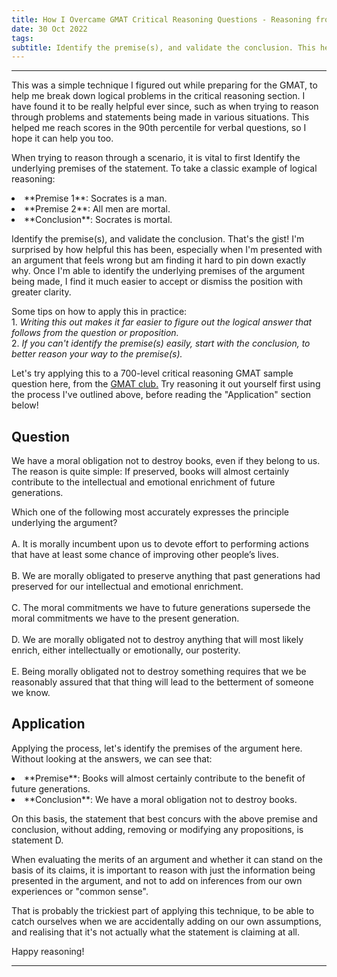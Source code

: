 ```yaml
---
title: How I Overcame GMAT Critical Reasoning Questions - Reasoning from first premises
date: 30 Oct 2022
tags:
subtitle: Identify the premise(s), and validate the conclusion. This helped me reach scores in the 90th percentile for verbal questions, so I hope it can help you too.
---
```


***
This was a simple technique I figured out while preparing for the GMAT, to help me break down logical problems in the critical reasoning section. I have found it to be really helpful ever since, such as when trying to reason through problems and statements being made in various situations. This helped me reach scores in the 90th percentile for verbal questions, so I hope it can help you too.

When trying to reason through a scenario, it is vital to first Identify the underlying premises of the statement. To take a classic example of logical reasoning:
<li> **Premise 1**: Socrates is a man.</li>
<li> **Premise 2**: All men are mortal.</li>
<li> **Conclusion**: Socrates is mortal.</li>

Identify the premise(s), and validate the conclusion. That's the gist! I'm surprised by how helpful this has been, especially when I'm presented with an argument that feels wrong but am finding it hard to pin down exactly why. Once I'm able to identify the underlying premises of the argument being made, I find it much easier to accept or dismiss the position with greater clarity.

Some tips on how to apply this in practice:
<br>1. *Writing this out makes it far easier to figure out the logical answer that follows from the question or proposition.*
<br>2. *If you can't identify the premise(s) easily, start with the conclusion, to better reason your way to the premise(s).*</br>

Let's try applying this to a 700-level critical reasoning GMAT sample question here, from the [GMAT club.](https://gmatclub.com/forum/we-have-a-moral-obligation-not-to-destroy-books-even-if-they-belong-321426.html) Try reasoning it out yourself first using the process I've outlined above, before reading the "Application" section below!

## Question
We have a moral obligation not to destroy books, even if they belong to us. The reason is quite simple: If preserved, books will almost certainly contribute to the intellectual and emotional enrichment of future generations.  

Which one of the following most accurately expresses the principle underlying the argument?  
<br>A. It is morally incumbent upon us to devote effort to performing actions that have at least some chance of improving other people’s lives.  
<br>B. We are morally obligated to preserve anything that past generations had preserved for our intellectual and emotional enrichment.  
<br>C. The moral commitments we have to future generations supersede the moral commitments we have to the present generation.  
<br>D. We are morally obligated not to destroy anything that will most likely enrich, either intellectually or emotionally, our posterity.</br>
<br> E. Being morally obligated not to destroy something requires that we be reasonably assured that that thing will lead to the betterment of someone we know.</br>

## Application

Applying the process, let's identify the premises of the argument here. Without looking at the answers, we can see that:
<li> **Premise**: Books will almost certainly contribute to the benefit of future generations.</li>
<li> **Conclusion**: We have a moral obligation not to destroy books.</li>

On this basis, the statement that best concurs with the above premise and conclusion, without adding, removing or modifying any propositions, is statement D.

When evaluating the merits of an argument and whether it can stand on the basis of its claims, it is important to reason with just the information being presented in the argument, and not to add on inferences from our own experiences or "common sense".

That is probably the trickiest part of applying this technique, to be able to catch ourselves when we are accidentally adding on our own assumptions, and realising that it's not actually what the statement is claiming at all.

Happy reasoning!
***
